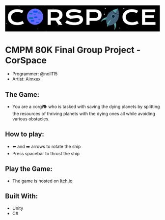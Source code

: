 
![Corspace Title](/images/title.png)
# CMPM 80K Final Group Project - CorSpace
  - Programmer: @noll115
  - Artist: Aimxex

## The Game:
   - You are a corgi:dog2: who is tasked with saving the dying planets by splitting the resources of
     thriving planets with the dying ones all while avoiding various obstacles.
## How to play:
   - :arrow_left: and :arrow_right: arrows to rotate the ship
   - Press spacebar to thrust the ship
## Play the Game:
   - The game is hosted on [Itch.io](https://noll115.itch.io/corspace)
## Built With:
   - Unity
   - C#
